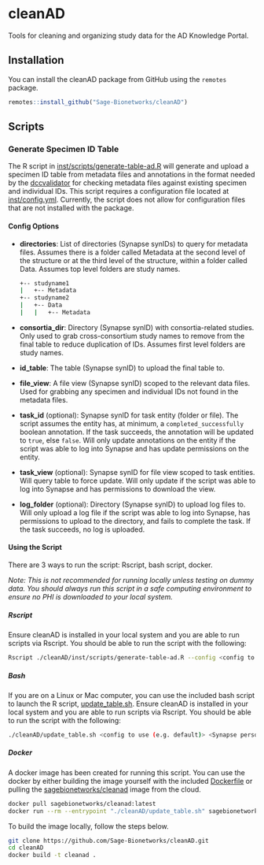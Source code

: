 # cleanAD
Tools for cleaning and organizing study data for the AD Knowledge Portal.

## Installation

You can install the cleanAD package from GitHub using the `remotes`  package.

```R
remotes::install_github("Sage-Bionetworks/cleanAD")
```

## Scripts

### Generate Specimen ID Table

The R script in [inst/scripts/generate-table-ad.R](https://github.com/Sage-Bionetworks/cleanAD/blob/master/inst/scripts/generate-table-ad.R) will generate and upload a specimen ID table from metadata files and annotations in the format needed by the [dccvalidator](https://github.com/Sage-Bionetworks/dccvalidator) for checking metadata files against existing specimen and individual IDs. This script requires a configuration file located at [inst/config.yml](https://github.com/Sage-Bionetworks/cleanAD/blob/master/inst/config.yml). Currently, the script does not allow for configuration files that are not installed with the package.

#### Config Options

- **directories**: List of directories (Synapse synIDs) to query for metadata files. Assumes there is a folder called Metadata at the second level of the structure or at the third level of the structure, within a folder called Data. Assumes top level folders are study names.

  ```bash
  +-- studyname1
  |   +-- Metadata
  +-- studyname2
  |   +-- Data
  |   |   +-- Metadata
  ```

- **consortia_dir**: Directory (Synapse synID) with consortia-related studies. Only used to grab cross-consortium study names to remove from the final table to reduce duplication of IDs. Assumes first level folders are study names.
- **id_table**: The table (Synapse synID) to upload the final table to.
- **file_view**: A file view (Synapse synID) scoped to the relevant data files. Used for grabbing any specimen and individual IDs not found in the metadata files.
- **task_id** (optional): Synapse synID for task entity (folder or file). The script assumes the entity has, at minimum, a `completed_successfully` boolean annotation. If the task succeeds, the annotation will be updated to `true`, else `false`. Will only update annotations on the entity if the script was able to log into Synapse and has update permissions on the entity.
- **task_view** (optional): Synapse synID for file view scoped to task entities. Will query table to force update. Will only update if the script was able to log into Synapse and has permissions to download the view.
- **log_folder** (optional): Directory (Synapse synID) to upload log files to. Will only upload a log file if the script was able to log into Synapse, has permissions to upload to the directory, and fails to complete the task. If the task succeeds, no log is uploaded.

#### Using the Script

There are 3 ways to run the script: Rscript, bash script, docker.

_Note: This is not recommended for running locally unless testing on dummy data. You should always run this script in a safe computing environment to ensure no PHI is downloaded to your local system._

##### Rscript

Ensure cleanAD is installed in your local system and you are able to run scripts via Rscript. You should be able to run the script with the following:

````bash
Rscript ./cleanAD/inst/scripts/generate-table-ad.R --config <config to use (e.g. default)> --auth_token <Synapse personal access token or have local .synapseConfig>
````

##### Bash

If you are on a Linux or Mac computer, you can use the included bash script to launch the R script, [update_table.sh](https://github.com/Sage-Bionetworks/cleanAD/blob/master/update_table.sh). Ensure cleanAD is installed in your local system and you are able to run scripts via Rscript. You should be able to run the script with the following:

```bash
./cleanAD/update_table.sh <config to use (e.g. default)> <Synapse personal access token or have local .synapseConfig>
```

##### Docker

A docker image has been created for running this script. You can use the docker by either building the image yourself with the included [Dockerfile](https://github.com/Sage-Bionetworks/cleanAD/blob/add-docker/Dockerfile) or pulling the [sagebionetworks/cleanad](https://hub.docker.com/repository/docker/sagebionetworks/cleanad/general) image from the cloud.

```bash
docker pull sagebionetworks/cleanad:latest
docker run --rm --entrypoint "./cleanAD/update_table.sh" sagebionetworks/cleanad:latest <config to use (e.g. default)> <Synapse personal access token or have local .synapseConfig>
```

To build the image locally, follow the steps below.

```bash
git clone https://github.com/Sage-Bionetworks/cleanAD.git
cd cleanAD
docker build -t cleanad .
```

